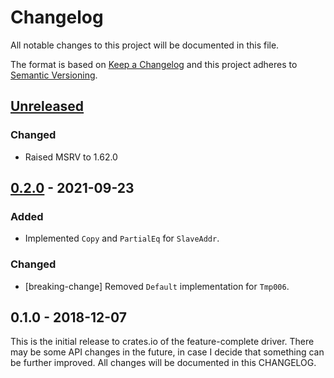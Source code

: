 # Changelog

All notable changes to this project will be documented in this file.

The format is based on [Keep a Changelog](http://keepachangelog.com/en/1.0.0/)
and this project adheres to [Semantic Versioning](http://semver.org/spec/v2.0.0.html).

## [Unreleased]

### Changed
- Raised MSRV to 1.62.0

## [0.2.0] - 2021-09-23

### Added
- Implemented `Copy` and `PartialEq` for `SlaveAddr`.

### Changed
- [breaking-change] Removed `Default` implementation for `Tmp006`.

## 0.1.0 - 2018-12-07

This is the initial release to crates.io of the feature-complete driver. There
may be some API changes in the future, in case I decide that something can be
further improved. All changes will be documented in this CHANGELOG.

[Unreleased]: https://github.com/eldruin/tmp006-rs/compare/v0.2.0...HEAD
[0.2.0]: https://github.com/eldruin/tmp006-rs/compare/v0.1.0...v0.2.0
